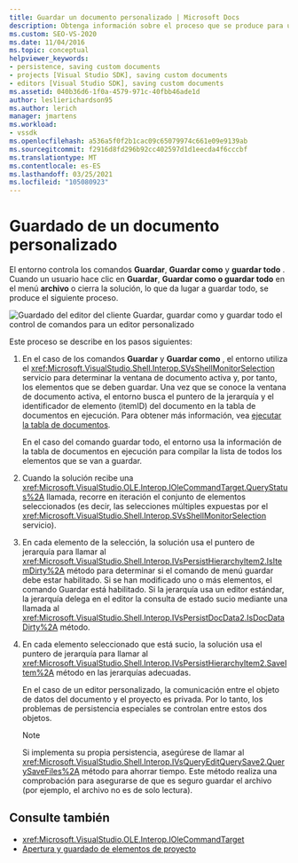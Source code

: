 ```yaml
---
title: Guardar un documento personalizado | Microsoft Docs
description: Obtenga información sobre el proceso que se produce para un documento personalizado para un tipo de proyecto que se agrega al IDE de Visual Studio.
ms.custom: SEO-VS-2020
ms.date: 11/04/2016
ms.topic: conceptual
helpviewer_keywords:
- persistence, saving custom documents
- projects [Visual Studio SDK], saving custom documents
- editors [Visual Studio SDK], saving custom documents
ms.assetid: 040b36d6-1f0a-4579-971c-40fbb46ade1d
author: leslierichardson95
ms.author: lerich
manager: jmartens
ms.workload:
- vssdk
ms.openlocfilehash: a536a5f0f2b1cac09c65079974c661e09e9139ab
ms.sourcegitcommit: f2916d8fd296b92cc402597d1d1eecda4f6cccbf
ms.translationtype: MT
ms.contentlocale: es-ES
ms.lasthandoff: 03/25/2021
ms.locfileid: "105080923"
---
```

# <a name="saving-a-custom-document"></a>Guardado de un documento personalizado
El entorno controla los comandos **Guardar**, **Guardar como** y **guardar todo** . Cuando un usuario hace clic en **Guardar**, **Guardar como** **o guardar todo** en el menú **archivo** o cierra la solución, lo que da lugar a guardar todo, se produce el siguiente proceso.

 ![Guardado del editor del cliente](../../extensibility/internals/media/private.gif "Private") Guardar, guardar como y guardar todo el control de comandos para un editor personalizado

 Este proceso se describe en los pasos siguientes:

1. En el caso de los comandos **Guardar** y **Guardar como** , el entorno utiliza el <xref:Microsoft.VisualStudio.Shell.Interop.SVsShellMonitorSelection> servicio para determinar la ventana de documento activa y, por tanto, los elementos que se deben guardar. Una vez que se conoce la ventana de documento activa, el entorno busca el puntero de la jerarquía y el identificador de elemento (itemID) del documento en la tabla de documentos en ejecución. Para obtener más información, vea [ejecutar la tabla de documentos](../../extensibility/internals/running-document-table.md).

     En el caso del comando guardar todo, el entorno usa la información de la tabla de documentos en ejecución para compilar la lista de todos los elementos que se van a guardar.

2. Cuando la solución recibe una <xref:Microsoft.VisualStudio.OLE.Interop.IOleCommandTarget.QueryStatus%2A> llamada, recorre en iteración el conjunto de elementos seleccionados (es decir, las selecciones múltiples expuestas por el <xref:Microsoft.VisualStudio.Shell.Interop.SVsShellMonitorSelection> servicio).

3. En cada elemento de la selección, la solución usa el puntero de jerarquía para llamar al <xref:Microsoft.VisualStudio.Shell.Interop.IVsPersistHierarchyItem2.IsItemDirty%2A> método para determinar si el comando de menú guardar debe estar habilitado. Si se han modificado uno o más elementos, el comando Guardar está habilitado. Si la jerarquía usa un editor estándar, la jerarquía delega en el editor la consulta de estado sucio mediante una llamada al <xref:Microsoft.VisualStudio.Shell.Interop.IVsPersistDocData2.IsDocDataDirty%2A> método.

4. En cada elemento seleccionado que está sucio, la solución usa el puntero de jerarquía para llamar al <xref:Microsoft.VisualStudio.Shell.Interop.IVsPersistHierarchyItem2.SaveItem%2A> método en las jerarquías adecuadas.

     En el caso de un editor personalizado, la comunicación entre el objeto de datos del documento y el proyecto es privada. Por lo tanto, los problemas de persistencia especiales se controlan entre estos dos objetos.

    > [!NOTE]
    > Si implementa su propia persistencia, asegúrese de llamar al <xref:Microsoft.VisualStudio.Shell.Interop.IVsQueryEditQuerySave2.QuerySaveFiles%2A> método para ahorrar tiempo. Este método realiza una comprobación para asegurarse de que es seguro guardar el archivo (por ejemplo, el archivo no es de solo lectura).

## <a name="see-also"></a>Consulte también
- <xref:Microsoft.VisualStudio.OLE.Interop.IOleCommandTarget>
- [Apertura y guardado de elementos de proyecto](../../extensibility/internals/opening-and-saving-project-items.md)
